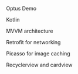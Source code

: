 Optus Demo 

Kotlin

MVVM architecture

Retrofit for networking

Picasso for image caching

Recyclerview and cardview
